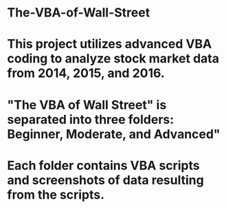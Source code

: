# The-VBA-of-Wall-Street
# This project utilizes advanced VBA coding to analyze stock market data from 2014, 2015, and 2016.
# "The VBA of Wall Street" is separated into three folders: Beginner, Moderate, and Advanced"
# Each folder contains VBA scripts and screenshots of data resulting from the scripts.


